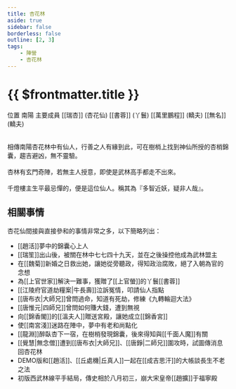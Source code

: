 ```yaml
---
title: 杏花林
aside: true
sidebar: false
borderless: false
outline: [2, 3]
tags:
    - 陣營
    - 杏花林
---
```


# {{ $frontmatter.title }}

<InfoList position="right">
	<Info title="陣營資料" :open=true>
		<table>
			<ChTr>
				<ChTd isTitle=true>
					位置
				</ChTd>
				<ChTd>
					南陽
				</ChTd>
			</ChTr>
            <ChTr>
				<ChTd isTitle=true position='center'>
					主要成員
				</ChTd>
			</ChTr>
			<ChTr>
                <ChTd position='center'>
                    [[瑞杏]] (杏花仙)
                </ChTd>
            </ChTr>
			<ChTr>
				<ChTd position='center'>
					[[書蓉]] (丫鬟)
				</ChTd>
			</ChTr>
			<ChTr>
				<ChTd position='center'>
					[[萬里鵬程]] (轎夫)
				</ChTd>
			</ChTr>
			<ChTr>
				<ChTd position='center'>
					[[無名]] (轎夫)
				</ChTd>
			</ChTr>
		</table>
	</Info>
</InfoList>

相傳南陽杏花林中有仙人，行善之人有緣到此，可在樹梢上找到神仙所授的杏梢錦囊，趨吉避凶，無不靈驗。
<br><br>
杏林有玄門奇陣，若無主人授意，即使是武林高手都走不出來。
<br><br>
千燈樓主生平最忌憚的，便是這位仙人。稱其為『多智近妖，疑非人哉』。
<br clear="all">

## 相關事情

杏花仙間接與直接參和的事情非常之多，以下簡略列出：

- [[趙活]]夢中的錦囊心上人
- [[瑞笙]]出山後，被關在林中七七四十九天，並在之後操控他成為武林盟主
- 在[[魏菊]]新婚之日救出她，讓她從旁聽政，得知政治腐敗，絕了入朝為官的念想
- 為[[上官世家]]解決一難事，獲贈了[[上官螢]]的丫鬟[[書蓉]]
- [[江陵府官道劫糧案|牛長壽]]泣訴冤情，叩請仙人指點
- [[唐布衣|大師兄]]曾問過命，知道有死劫，修練《九轉輪迴大法》
- [[唐惟元|四師兄]]曾問如何賺大錢，遭到無視
- 向[[錦香閣]]的[[溫夫人]]贈送宮殿，讓她成立[[錦香宮]]
- 使[[南宮淺]]迷路在陣中，夢中有老和尚點化
- [[龍淵]]醉臥杏下一宿，在樹梢發現錦囊，後來得知與[[千面人魔]]有關
- [[覺慧|無念僧]]遭到[[唐布衣|大師兄]]、[[唐錚|二師兄]]圍攻時，試圖傳消息回杏花林
- DEMO版和[[趙活]]、[[丘處機|丘真人]]一起在[[成吉思汗]]的大帳談長生不老之法
- 初版西武林線平手結局，傳史相於八月初三，崩大宋皇帝[[趙擴]]于福寧殿